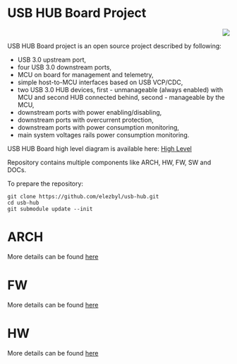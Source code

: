 # USB HUB Board Project

<p align="right">
  <img src="https://www.oshwa.org/wp-content/uploads/2014/03/oshw-logo-100-px.png" />
</p>

USB HUB Board project is an open source project described by following:
* USB 3.0 upstream port,
* four USB 3.0 downstream ports,
* MCU on board for management and telemetry,
* simple host-to-MCU interfaces based on USB VCP/CDC,
* two USB 3.0 HUB devices, first - unmanageable (always enabled) with MCU and second HUB connected behind, second - manageable by the MCU,
* downstream ports with power enabling/disabling,
* downstream ports with overcurrent protection,
* downstream ports with power consumption monitoring,
* main system voltages rails power consumption monitoring.

USB HUB Board high level diagram is available here:
[High Level](arch/high_level.md)

Repository contains multiple components like ARCH, HW, FW, SW and DOCs.

To prepare the repository:
```
git clone https://github.com/elezbyl/usb-hub.git
cd usb-hub
git submodule update --init
```

# ARCH
More details can be found [here](arch/README.md)

# FW
More details can be found [here](fw/README.md)

# HW
More details can be found [here](hw/README.md)
